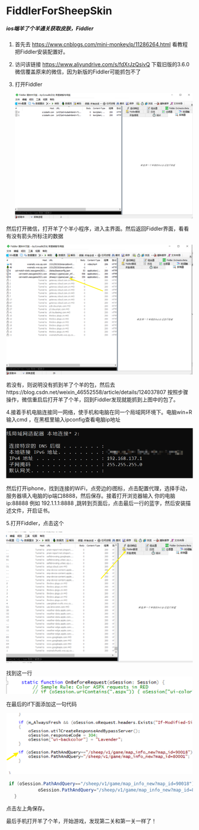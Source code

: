 # FiddlerForSheepSkin
##### ios端羊了个羊通关获取皮肤，Fiddler

1. 首先去  https://www.cnblogs.com/mini-monkey/p/11286264.html  看教程把Fiddler安装配置好。

2. 访问该链接 https://www.aliyundrive.com/s/fdXrJzQsivQ 下载旧版的3.6.0微信覆盖原来的微信，因为新版的Fiddler可能抓包不了

3. 打开Fiddler

   ![image-20220918020822678](img/image-20220918020822678.png)

然后打开微信，打开羊了个羊小程序，进入主界面。然后返回Fiddler界面，看看有没有箭头所标注的数据

![image-20220918021024878](img/image-20220918021024878.png)

若没有，则说明没有抓到羊了个羊的包，然后去https://blog.csdn.net/weixin_46552558/article/details/124037807 按照步骤操作，微信重启后打开羊了个羊，回到Fiddler发现就能抓到上图中的包了。



4.接着手机电脑连接同一网络，使手机和电脑在同一个局域网环境下。电脑win+R 输入cmd ，在黑框里输入ipconfig查看电脑ip地址

![image-20220918021838491](img/image-20220918021838491.png)



然后打开iphone，找到连接的WiFi，点旁边的i图标，点击配置代理，选择手动，服务器填入电脑的ip端口8888，然后保存。接着打开浏览器输入 你的电脑ip:88888   例如 192.1.1.1:8888 ,跳转到页面后，点击最后一行的蓝字，然后安装描述文件，开启证书。



5.打开Fiddler，点击这个

![image-20220918022250937](img/image-20220918022250937.png)



找到这一行![image-20220918022319712](img/image-20220918022319712-1663439734915.png)

在最后的if下面添加这一句代码

![image-20220918022353125](img/image-20220918022353125.png)

~~~java
 if (oSession.PathAndQuery=="/sheep/v1/game/map_info_new?map_id=90018") {
            oSession.PathAndQuery="/sheep/v1/game/map_info_new?map_id=80001";
   }

~~~

点击左上角保存。

最后手机打开羊了个羊，开始游戏，发现第二关和第一关一样了！
